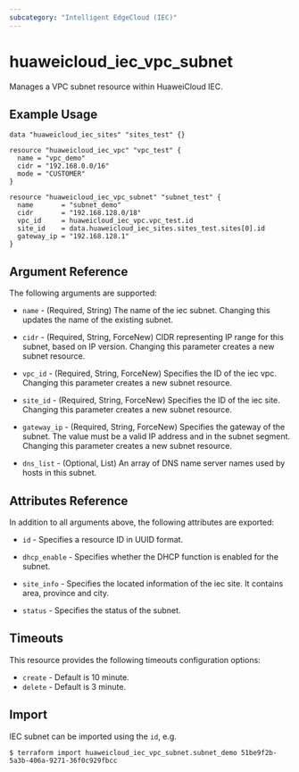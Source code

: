 ```yaml
---
subcategory: "Intelligent EdgeCloud (IEC)"
---
```


# huaweicloud\_iec\_vpc\_subnet

Manages a VPC subnet resource within HuaweiCloud IEC.

## Example Usage

```hcl
data "huaweicloud_iec_sites" "sites_test" {}

resource "huaweicloud_iec_vpc" "vpc_test" {
  name = "vpc_demo"
  cidr = "192.168.0.0/16"
  mode = "CUSTOMER"
}

resource "huaweicloud_iec_vpc_subnet" "subnet_test" {
  name       = "subnet_demo"
  cidr       = "192.168.128.0/18"
  vpc_id     = huaweicloud_iec_vpc.vpc_test.id
  site_id    = data.huaweicloud_iec_sites.sites_test.sites[0].id
  gateway_ip = "192.168.128.1"
}
```

## Argument Reference

The following arguments are supported:

* `name` - (Required, String) The name of the iec subnet. Changing this updates the 
    name of the existing subnet.

* `cidr` - (Required, String, ForceNew) CIDR representing IP range for this 
    subnet, based on IP version. Changing this parameter creates a new subnet 
    resource.

* `vpc_id` - (Required, String, ForceNew) Specifies the ID of the iec vpc. Changing 
    this parameter creates a new subnet resource.

* `site_id` - (Required, String, ForceNew) Specifies the ID of the iec site. 
    Changing this parameter creates a new subnet resource.

* `gateway_ip` - (Required, String, ForceNew)  Specifies the gateway of the subnet. 
    The value must be a valid IP address and in the subnet segment. 
    Changing this parameter creates a new subnet resource.

* `dns_list` - (Optional, List) An array of DNS name server names used by hosts
    in this subnet.

## Attributes Reference

In addition to all arguments above, the following attributes are exported:

* `id` - Specifies a resource ID in UUID format.

* `dhcp_enable` - Specifies whether the DHCP function is enabled for the subnet.

* `site_info` - Specifies the located information of the iec site. It contains 
    area, province and city.

* `status` - Specifies the status of the subnet.

## Timeouts

This resource provides the following timeouts configuration options:
- `create` - Default is 10 minute.
- `delete` - Default is 3 minute.

## Import

IEC subnet can be imported using the `id`, e.g.

```
$ terraform import huaweicloud_iec_vpc_subnet.subnet_demo 51be9f2b-5a3b-406a-9271-36f0c929fbcc
```
